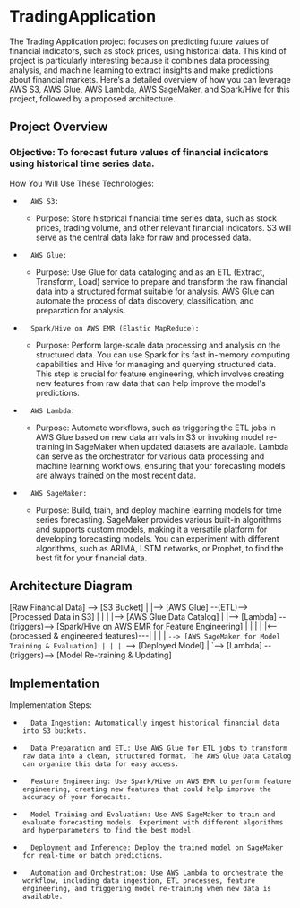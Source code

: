 # TradingApplication
The Trading Application project focuses on predicting future values of financial indicators, such as stock prices, using historical data. This kind of project is particularly interesting because it combines data processing, analysis, and machine learning to extract insights and make predictions about financial markets. Here’s a detailed overview of how you can leverage AWS S3, AWS Glue, AWS Lambda, AWS SageMaker, and Spark/Hive for this project, followed by a proposed architecture.

## Project Overview
### Objective: To forecast future values of financial indicators using historical time series data.
How You Will Use These Technologies:
* 		AWS S3:
    - Purpose: Store historical financial time series data, such as stock prices, trading volume, and other relevant financial indicators. S3 will serve as the central data lake for raw and processed data.
* 		AWS Glue:
    - Purpose: Use Glue for data cataloging and as an ETL (Extract, Transform, Load) service to prepare and transform the raw financial data into a structured format suitable for analysis. AWS Glue can automate the process of data discovery, classification, and preparation for analysis.
* 		Spark/Hive on AWS EMR (Elastic MapReduce):
    - Purpose: Perform large-scale data processing and analysis on the structured data. You can use Spark for its fast in-memory computing capabilities and Hive for managing and querying structured data. This step is crucial for feature engineering, which involves creating new features from raw data that can help improve the model's predictions.
* 		AWS Lambda:
    - Purpose: Automate workflows, such as triggering the ETL jobs in AWS Glue based on new data arrivals in S3 or invoking model re-training in SageMaker when updated datasets are available. Lambda can serve as the orchestrator for various data processing and machine learning workflows, ensuring that your forecasting models are always trained on the most recent data.
* 		AWS SageMaker:
    - Purpose: Build, train, and deploy machine learning models for time series forecasting. SageMaker provides various built-in algorithms and supports custom models, making it a versatile platform for developing forecasting models. You can experiment with different algorithms, such as ARIMA, LSTM networks, or Prophet, to find the best fit for your financial data.


## Architecture Diagram
[Raw Financial Data] --> [S3 Bucket] | |--> [AWS Glue] --(ETL)--> [Processed Data in S3] | | | |--> [AWS Glue Data Catalog] | |--> [Lambda] --(triggers)--> [Spark/Hive on AWS EMR for Feature Engineering] | | | | |<--(processed & engineered features)---| | | | `--> [AWS SageMaker for Model Training & Evaluation] | | | `--> [Deployed Model] | `--> [Lambda] --(triggers)--> [Model Re-training & Updating]


## Implementation
Implementation Steps:
* 		Data Ingestion: Automatically ingest historical financial data into S3 buckets.
* 		Data Preparation and ETL: Use AWS Glue for ETL jobs to transform raw data into a clean, structured format. The AWS Glue Data Catalog can organize this data for easy access.
* 		Feature Engineering: Use Spark/Hive on AWS EMR to perform feature engineering, creating new features that could help improve the accuracy of your forecasts.
* 		Model Training and Evaluation: Use AWS SageMaker to train and evaluate forecasting models. Experiment with different algorithms and hyperparameters to find the best model.
* 		Deployment and Inference: Deploy the trained model on SageMaker for real-time or batch predictions.
* 		Automation and Orchestration: Use AWS Lambda to orchestrate the workflow, including data ingestion, ETL processes, feature engineering, and triggering model re-training when new data is available.
